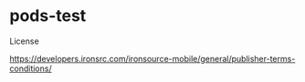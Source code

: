 # pods-test

License

https://developers.ironsrc.com/ironsource-mobile/general/publisher-terms-conditions/
